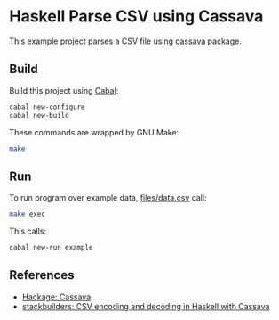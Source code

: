 # Haskell Parse CSV using Cassava

This example project parses a CSV file using
[cassava](http://hackage.haskell.org/package/cassava) package.

## Build

Build this project using [Cabal](#cabal):

```bash
cabal new-configure
cabal new-build
```

These commands are wrapped by GNU Make:

```bash
make
```

## Run

To run program over example data, [files/data.csv](files/data.csv) call:

```bash
make exec
```

This calls:

```bash
cabal new-run example
```

## References

* [Hackage: Cassava](https://hackage.haskell.org/package/cassava)
* [stackbuilders: CSV encoding and decoding in Haskell with Cassava](https://www.stackbuilders.com/tutorials/haskell/csv-encoding-decoding/)
